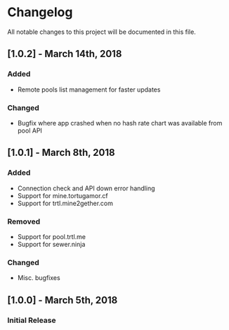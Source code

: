 # Changelog
All notable changes to this project will be documented in this file.

## [1.0.2] - March 14th, 2018
### Added
- Remote pools list management for faster updates

### Changed
- Bugfix where app crashed when no hash rate chart was available from pool API

## [1.0.1] - March 8th, 2018
### Added
- Connection check and API down error handling
- Support for mine.tortugamor.cf
- Support for trtl.mine2gether.com

### Removed
- Support for pool.trtl.me
- Support for sewer.ninja

### Changed
- Misc. bugfixes

## [1.0.0] - March 5th, 2018
### Initial Release